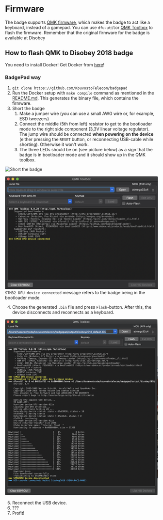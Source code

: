 # Firmware

The badge supports [QMK firmware](https://github.com/qmk/qmk_firmware/), which makes the badge to act like a keyboard, instead of a gamepad. You can use `dfu-util`or [QMK Toolbox](https://github.com/qmk/qmk_toolbox) to flash the firmware. Remember that the original firmware for the badge is available at Disobey

## How to flash QMK to Disobey 2018 badge

You need to install Docker! Get Docker from [here](https://docs.docker.com/get-docker/)!

### BadgePad way
1. `git clone https://github.com/KouvostoTelecom/badgepad`
2. Run the Docker setup with `make compile` command as mentioned in the [README.md](../README.md). This generates the binary file, which contains the firmware.
3. Short the badge
   1. Make a jumper wire (you can use a small AWG wire or, for example, ESD tweezers)
   2. Connect the middle (5th from left) resistor to get to the bootloader mode to the right side component (3,3V linear voltage regulator). The jump wire should be connected **when powering on the device** (either pressing the `RESET` button, or reconnecting USB-cable while shorting). Otherwise it won't work.
   3.  The three LEDs should be on (see picture below) as a sign that the badge is in bootloader mode and it should show up in the QMK toolbox. 

![Short the badge](img/badge_flash.png)

![STM32 DFU refers to the badge in bootloader mode](img/toolbox1.png)
`STM32 DFU device connected` message refers to the badge being in the bootloader mode.

4. Choose the generated `.bin` file and press `Flash`-button. After this, the device disconnects and reconnects as a keyboard.

![Firmware uploading](img/toolbox2.png)

5. Reconnect the USB device.
6. ???
7. Profit!